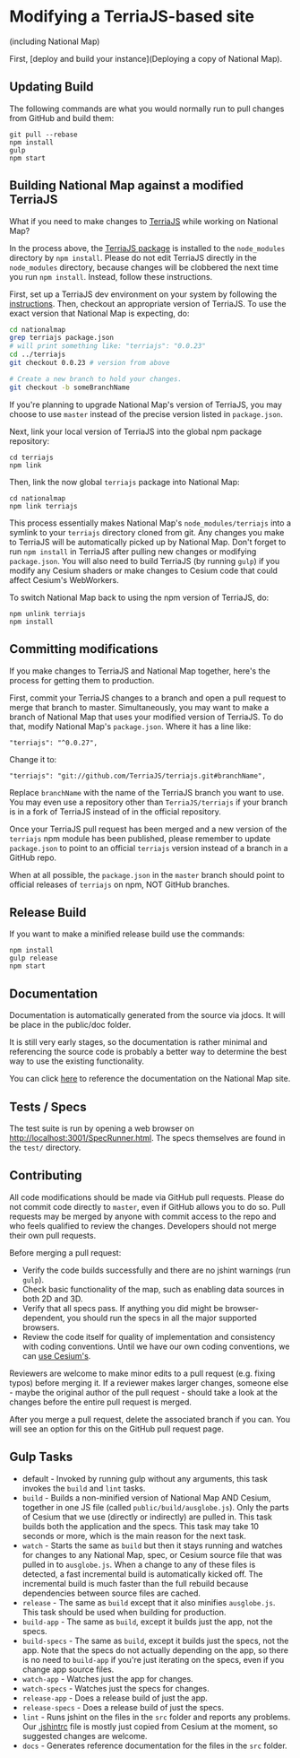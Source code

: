# Modifying a TerriaJS-based site
(including National Map)

First, [deploy and build your instance](Deploying a copy of National Map).

## Updating Build

The following commands are what you would normally run to pull changes from GitHub and build them:

```
git pull --rebase
npm install
gulp
npm start
```

## Building National Map against a modified TerriaJS

What if you need to make changes to [TerriaJS](https://github.com/TerriaJS/terriajs) while working on National Map?

In the process above, the [TerriaJS package](https://www.npmjs.com/package/terriajs) is installed to the `node_modules` directory by `npm install`.  Please do not edit TerriaJS directly in the `node_modules` directory, because changes will be clobbered the next time you run `npm install`.  Instead, follow these instructions.

First, set up a TerriaJS dev environment on your system by following the [instructions](https://github.com/TerriaJS/terriajs/wiki/Developers%27-Handbook).  Then, checkout an appropriate version of TerriaJS.  To use the exact version that National Map is expecting, do:

```bash
cd nationalmap
grep terriajs package.json
# will print something like: "terriajs": "0.0.23"
cd ../terriajs
git checkout 0.0.23 # version from above

# Create a new branch to hold your changes.
git checkout -b someBranchName
```

If you're planning to upgrade National Map's version of TerriaJS, you may choose to use `master` instead of the precise version listed in `package.json`.

Next, link your local version of TerriaJS into the global npm package repository:

```
cd terriajs
npm link
```

Then, link the now global `terriajs` package into National Map:

```
cd nationalmap
npm link terriajs
```

This process essentially makes National Map's `node_modules/terriajs` into a symlink to your `terriajs` directory cloned from git.  Any changes you make to TerriaJS will be automatically picked up by National Map.  Don't forget to run `npm install` in TerriaJS after pulling new changes or modifying `package.json`.  You will also need to build TerriaJS (by running `gulp`) if you modify any Cesium shaders or make changes to Cesium code that could affect Cesium's WebWorkers.

To switch National Map back to using the npm version of TerriaJS, do:

```
npm unlink terriajs
npm install
```

## Committing modifications

If you make changes to TerriaJS and National Map together, here's the process for getting them to production.

First, commit your TerriaJS changes to a branch and open a pull request to merge that branch to master. Simultaneously, you may want to make a branch of National Map that uses your modified version of TerriaJS.  To do that, modify National Map's `package.json`.  Where it has a line like:

```
"terriajs": "^0.0.27",
```

Change it to:

```
"terriajs": "git://github.com/TerriaJS/terriajs.git#branchName",
```

Replace `branchName` with the name of the TerriaJS branch you want to use.  You may even use a repository other than `TerriaJS/terriajs` if your branch is in a fork of TerriaJS instead of in the official repository.

Once your TerriaJS pull request has been merged and a new version of the `terriajs` npm module has been published, please remember to update `package.json` to point to an official `terriajs` version instead of a branch in a GitHub repo.

When at all possible, the `package.json` in the `master` branch should point to official releases of `terriajs` on npm, NOT GitHub branches.

## Release Build

If you want to make a minified release build use the commands:

```
npm install
gulp release
npm start
```

## Documentation

Documentation is automatically generated from the source via jdocs.  It will be place in the public/doc folder.  

It is still very early stages, so the documentation is rather minimal and referencing the source code is probably a better way to determine the best way to use the existing functionality.

You can click [here](http://nationalmap.nicta.com.au/doc/) to reference the documentation on the National Map site.

## Tests / Specs

The test suite is run by opening a web browser on [http://localhost:3001/SpecRunner.html](http://localhost:3001/SpecRunner.html).  The specs themselves are found in the `test/` directory.

## Contributing

All code modifications should be made via GitHub pull requests.  Please do not commit code directly to `master`, even if GitHub allows you to do so.  Pull requests may be merged by anyone with commit access to the repo and who feels qualified to review the changes.  Developers should not merge their own pull requests.

Before merging a pull request:
* Verify the code builds successfully and there are no jshint warnings (run `gulp`).
* Check basic functionality of the map, such as enabling data sources in both 2D and 3D.
* Verify that all specs pass.  If anything you did might be browser-dependent, you should run the specs in all the major supported browsers.
* Review the code itself for quality of implementation and consistency with coding conventions.  Until we have our own coding conventions, we can [use Cesium's](https://github.com/AnalyticalGraphicsInc/cesium/wiki/JavaScript-Coding-Conventions).

Reviewers are welcome to make minor edits to a pull request (e.g. fixing typos) before merging it.  If a reviewer makes larger changes, someone else - maybe the original author of the pull request - should take a look at the changes before the entire pull request is merged.

After you merge a pull request, delete the associated branch if you can.  You will see an option for this on the GitHub pull request page.

## Gulp Tasks

* default - Invoked by running gulp without any arguments, this task invokes the `build` and `lint` tasks.
* `build` - Builds a non-minified version of National Map AND Cesium, together in one JS file (called `public/build/ausglobe.js`). Only the parts of Cesium that we use (directly or indirectly) are pulled in. This task builds both the application and the specs.  This task may take 10 seconds or more, which is the main reason for the next task.
* `watch` - Starts the same as `build` but then it stays running and watches for changes to any National Map, spec, or Cesium source file that was pulled in to `ausglobe.js`. When a change to any of these files is detected, a fast incremental build is automatically kicked off.  The incremental build is much faster than the full rebuild because dependencies between source files are cached.
* `release` - The same as `build` except that it also minifies `ausglobe.js`.  This task should be used when building for production.
* `build-app` - The same as `build`, except it builds just the app, not the specs.
* `build-specs` - The same as `build`, except it builds just the specs, not the app.  Note that the specs do not actually depending on the app, so there is no need to `build-app` if you're just iterating on the specs, even if you change app source files.
* `watch-app` - Watches just the app for changes.
* `watch-specs` - Watches just the specs for changes.
* `release-app` - Does a release build of just the app.
* `release-specs` - Does a release build of just the specs.
* `lint` - Runs jshint on the files in the `src` folder and reports any problems.  Our [.jshintrc](https://github.com/NICTA/nationalmap/blob/master/src/.jshintrc) file is mostly just copied from Cesium at the moment, so suggested changes are welcome.
* `docs` - Generates reference documentation for the files in the `src` folder.